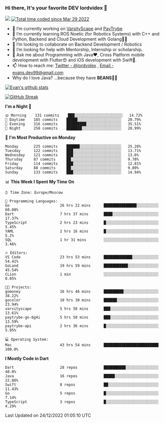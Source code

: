 ### Hi there, It's your favorite DEV lordvidex 👋
<img src="https://komarev.com/ghpvc/?username=lordvidex&label=Views&color=blue&style=plastic" /> <a href="https://wakatime.com/@0e56db35-d16b-410a-acc0-4085055304bf"><img src="https://wakatime.com/badge/user/0e56db35-d16b-410a-acc0-4085055304bf.svg" alt="Total time coded since Mar 29 2022" /></a>

- 🔭 I’m currently working on [VarsityScape](https://varsityscape.com) and [PayTrybe](https://www.paytrybe.com)
- 🌱 I’m currently learning ROS Noetic (for Robotics Systems) with C++ and Python, Backend and Cloud Development with Golang🧙🏼
- 👯 I’m looking to collaborate on Backend Development / Robotics
- 🤔 I’m looking for help with Mentorship, Internship or scholarship.
- 💬 Ask me about Programming with Java❤️, Cross Platform mobile development with Flutter😍 and iOS development with Swift🚀.
- 📫 How to reach me: [Twitter - @lordvidex](https://twitter.com/lordvidex) , [Email - evans.dev99@gmail.com](mailto:evans.dev99@gmail.com?body=Hello%20Evans,)
- Why do I love Java? ...because they have **BEANS**🤤😋

<div>
<!-- <a href="https://github.com/lordvidex">
  <img src="https://github-readme-stats.vercel.app/api/top-langs/?username=lordvidex&theme=light" />
</a>    -->
<!-- [![Top Langs](https://github-readme-stats.vercel.app/api/top-langs/?username=lordvidex)](https://github.com/lordvidex/)  -->
<a href="https://github.com/lordvidex">
 <img src="https://github-readme-stats.vercel.app/api?username=lordvidex&show_icons=true&theme=light&line_height=27" alt="Evan's github stats"/>
</a>
</div>

[![GitHub Streak](https://github-readme-streak-stats.herokuapp.com?user=lordvidex&theme=github-dark&hide_border=true)](https://git.io/streak-stats)

<!--
  <a href="https://github.com/iampawan/FlutterExampleApps">
    <img align="center" src="https://github-readme-stats.vercel.app/api/pin/?username=iampawan&repo=FlutterExampleApps&theme=light" />

  </a>
  <a href="https://github.com/iampawan/VelocityX">
   <img align="center" src="https://github-readme-stats.vercel.app/api/pin/?username=iampawan&repo=VelocityX&theme=light" />
  </a>
-->
<!--START_SECTION:waka-->
**I'm a Night 🦉** 

```text
🌞 Morning    131 commits    ███░░░░░░░░░░░░░░░░░░░░░░   14.72% 
🌆 Daytime    185 commits    █████░░░░░░░░░░░░░░░░░░░░   20.79% 
🌃 Evening    316 commits    █████████░░░░░░░░░░░░░░░░   35.51% 
🌙 Night      258 commits    ███████░░░░░░░░░░░░░░░░░░   28.99%

```
📅 **I'm Most Productive on Monday** 

```text
Monday       225 commits    ██████░░░░░░░░░░░░░░░░░░░   25.28% 
Tuesday      122 commits    ███░░░░░░░░░░░░░░░░░░░░░░   13.71% 
Wednesday    121 commits    ███░░░░░░░░░░░░░░░░░░░░░░   13.6% 
Thursday     87 commits     ██░░░░░░░░░░░░░░░░░░░░░░░   9.78% 
Friday       114 commits    ███░░░░░░░░░░░░░░░░░░░░░░   12.81% 
Saturday     88 commits     ██░░░░░░░░░░░░░░░░░░░░░░░   9.89% 
Sunday       133 commits    ███░░░░░░░░░░░░░░░░░░░░░░   14.94%

```


📊 **This Week I Spent My Time On** 

```text
⌚︎ Time Zone: Europe/Moscow

💬 Programming Languages: 
Go                       26 hrs 22 mins      ███████████████░░░░░░░░░░   60.08% 
Dart                     7 hrs 37 mins       ████░░░░░░░░░░░░░░░░░░░░░   17.37% 
TypeScript               2 hrs 23 mins       █░░░░░░░░░░░░░░░░░░░░░░░░   5.45% 
YAML                     2 hrs 16 mins       █░░░░░░░░░░░░░░░░░░░░░░░░   5.2% 
SQL                      1 hr 31 mins        ░░░░░░░░░░░░░░░░░░░░░░░░░   3.46%

🔥 Editors: 
VS Code                  23 hrs 53 mins      █████████████░░░░░░░░░░░░   54.41% 
GoLand                   19 hrs 59 mins      ███████████░░░░░░░░░░░░░░   45.54% 
CLion                    1 min               ░░░░░░░░░░░░░░░░░░░░░░░░░   0.05%

🐱‍💻 Projects: 
gomoney                  16 hrs 46 mins      █████████░░░░░░░░░░░░░░░░   38.22% 
gocolor                  10 hrs 30 mins      ██████░░░░░░░░░░░░░░░░░░░   23.94% 
varsityscape             5 hrs 58 mins       ███░░░░░░░░░░░░░░░░░░░░░░   13.61% 
paytrybe-go-6g4i         5 hrs 58 mins       ███░░░░░░░░░░░░░░░░░░░░░░   13.59% 
paytrybe-api             2 hrs 36 mins       █░░░░░░░░░░░░░░░░░░░░░░░░   5.95%

💻 Operating System: 
Mac                      43 hrs 54 mins      █████████████████████████   100.0%

```

**I Mostly Code in Dart** 

```text
Dart                     28 repos            ██████████░░░░░░░░░░░░░░░   40.0% 
Java                     16 repos            █████░░░░░░░░░░░░░░░░░░░░   22.86% 
Swift                    8 repos             ██░░░░░░░░░░░░░░░░░░░░░░░   11.43% 
Go                       5 repos             █░░░░░░░░░░░░░░░░░░░░░░░░   7.14% 
TypeScript               3 repos             █░░░░░░░░░░░░░░░░░░░░░░░░   4.29%

```



 Last Updated on 24/12/2022 01:05:10 UTC
<!--END_SECTION:waka-->
